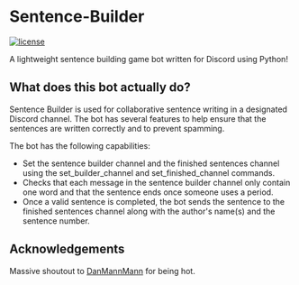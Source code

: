 # Sentence-Builder
[![license](https://camo.githubusercontent.com/e8d5c98b8acdc98a82b8e1b03c8c256539417ce8eb7199f0e20e50edc50f6d03/68747470733a2f2f696d672e736869656c64732e696f2f6769746875622f6c6963656e73652f61707075313233322f446973636f72642d53656c66626f742e7376673f7374796c653d666c61742d737175617265)](https://github.com/Wanrell/Lunabot/blob/main/LICENSE)

A lightweight sentence building game bot written for Discord using Python!

## What does this bot actually do?
Sentence Builder is used for collaborative sentence writing in a designated Discord channel. The bot has several features to help ensure that the sentences are written correctly and to prevent spamming.

The bot has the following capabilities:

- Set the sentence builder channel and the finished sentences channel using the set_builder_channel and set_finished_channel commands.
- Checks that each message in the sentence builder channel only contain one word and that the sentence ends once someone uses a period.
- Once a valid sentence is completed, the bot sends the sentence to the finished sentences channel along with the author's name(s) and the sentence number.

## Acknowledgements
Massive shoutout to [DanMannMann](https://github.com/DanMannMann) for being hot.
